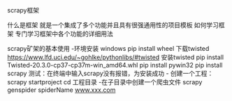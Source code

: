 scrapy框架

什么是框架
    就是一个集成了多个功能并且具有很强通用性的项目模板
如何学习框架
    专门学习框架中各个功能的详细用法

scrapy矿架的基本使用
    -环境安装
        windows
        pip install wheel
        下载twisted https://www.lfd.uci.edu/~gohlke/pythonlibs/#twisted
        安装twisted pip install Twisted-20.3.0-cp37-cp37m-win_amd64.whl
        pip install pywin32
        pip install scrapy
        测试：在终端中输入scrapy没有报错，为安装成功
    - 创建一个工程：scrapy startproject
    cd 工程目录
    -在子目录中创建一个爬虫文件
        scrapy genspider spiderName  www.xxx.com
    
